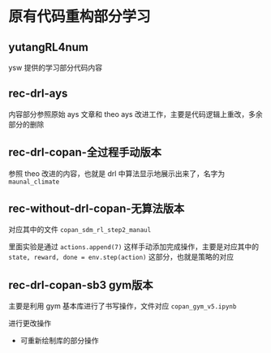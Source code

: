 # 原有代码重构部分学习

## yutangRL4num

ysw 提供的学习部分代码内容

## rec-drl-ays

内容部分参照原始 ays 文章和 theo ays 改进工作，主要是代码逻辑上重改，多余部分的删除



## rec-drl-copan-全过程手动版本

参照 theo 改进的内容，也就是 drl 中算法显示地展示出来了，名字为 `maunal_climate`



## rec-without-drl-copan-无算法版本

对应其中的文件 `copan_sdm_rl_step2_manaul`

里面实验是通过 `actions.append(7)` 这样手动添加完成操作，主要是对应其中的 `state, reward, done = env.step(action)` 这部分，也就是策略的对应



## rec-drl-copan-sb3 gym版本

主要是利用 gym 基本库进行了书写操作，文件对应 `copan_gym_v5.ipynb`

进行更改操作

- 可重新绘制库的部分操作



